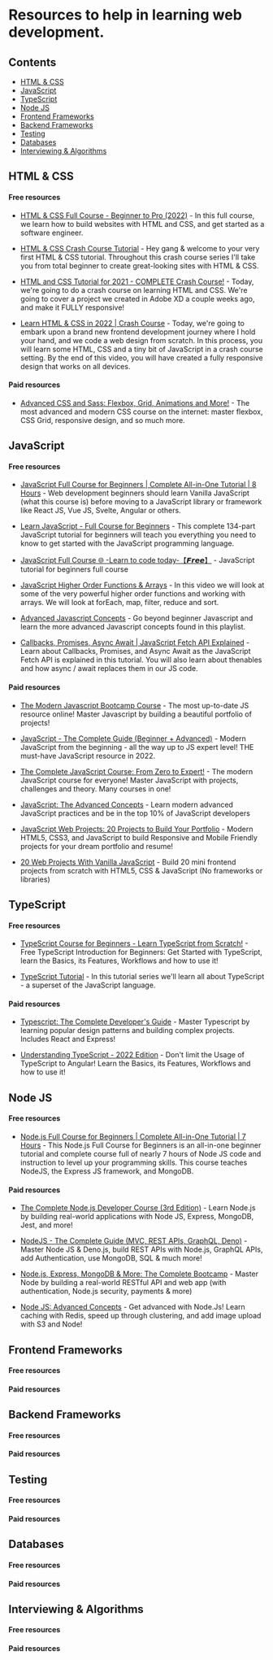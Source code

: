 # Resources to help in learning web development.

## Contents

- [HTML & CSS](#html--css)
- [JavaScript](#javascript)
- [TypeScript](#typescript)
- [Node JS](#node-js)
- [Frontend Frameworks](#frontend-frameworks)
- [Backend Frameworks](#backend-frameworks)
- [Testing](#testing)
- [Databases](#databases)
- [Interviewing & Algorithms](#interviewing--algorithms)

## HTML & CSS

#### Free resources
- [HTML & CSS Full Course - Beginner to Pro (2022)](https://www.youtube.com/watch?v=G3e-cpL7ofc) - In this full course, we learn how to build websites with HTML and CSS, and get started as a software engineer.

- [HTML & CSS Crash Course Tutorial](https://www.youtube.com/playlist?list=PL4cUxeGkcC9ivBf_eKCPIAYXWzLlPAm6G) - Hey gang & welcome to your very first HTML & CSS tutorial. Throughout this crash course series I'll take you from total beginner to create great-looking sites with HTML & CSS.

- [HTML and CSS Tutorial for 2021 - COMPLETE Crash Course!](https://www.youtube.com/watch?v=D-h8L5hgW-w&t=139s) - Today, we're going to do a crash course on learning HTML and CSS. We're going to cover a project we created in Adobe XD a couple weeks ago, and make it FULLY responsive!

- [Learn HTML & CSS in 2022 | Crash Course](https://www.youtube.com/watch?v=gXLjWRteuWI) - Today, we're going to embark upon a brand new frontend development journey where I hold your hand, and we code a web design from scratch. In this process, you will learn some HTML, CSS and a tiny bit of JavaScript in a crash course setting. By the end of this video, you will have created a fully responsive design that works on all devices.

#### Paid resources
- [Advanced CSS and Sass: Flexbox, Grid, Animations and More!](https://www.udemy.com/course/advanced-css-and-sass/) - The most advanced and modern CSS course on the internet: master flexbox, CSS Grid, responsive design, and so much more.

## JavaScript

#### Free resources
- [JavaScript Full Course for Beginners | Complete All-in-One Tutorial | 8 Hours](https://www.youtube.com/watch?v=EfAl9bwzVZk) - Web development beginners should learn Vanilla JavaScript (what this course is) before moving to a JavaScript library or framework like React JS, Vue JS, Svelte, Angular or others.

- [Learn JavaScript - Full Course for Beginners](https://www.youtube.com/watch?v=PkZNo7MFNFg) - This complete 134-part JavaScript tutorial for beginners will teach you everything you need to know to get started with the JavaScript programming language.

- [JavaScript Full Course 🌐 -Learn to code today-【𝙁𝙧𝙚𝙚】](https://www.youtube.com/watch?v=8dWL3wF_OMw&t=1190s) - JavaScript tutorial for beginners full course

- [JavaScript Higher Order Functions & Arrays](https://www.youtube.com/watch?v=rRgD1yVwIvE&t=434s) - In this video we will look at some of the very powerful higher order functions and working with arrays. We will look at forEach, map, filter, reduce and sort.

- [Advanced Javascript Concepts](https://www.youtube.com/playlist?list=PL0Zuz27SZ-6N3bG4YZhkrCL3ZmDcLTuGd) - Go beyond beginner Javascript and learn the more advanced Javascript concepts found in this playlist.

- [Callbacks, Promises, Async Await | JavaScript Fetch API Explained](https://www.youtube.com/watch?v=VmQ6dHvnKIM) - Learn about Callbacks, Promises, and Async Await as the JavaScript Fetch API is explained in this tutorial. You will also learn about thenables and how async / await replaces them in our JS code.

#### Paid resources
- [The Modern Javascript Bootcamp Course](https://www.udemy.com/course/javascript-beginners-complete-tutorial/) - The most up-to-date JS resource online! Master Javascript by building a beautiful portfolio of projects!

- [JavaScript - The Complete Guide (Beginner + Advanced)](https://www.udemy.com/course/javascript-the-complete-guide-2020-beginner-advanced/) - Modern JavaScript from the beginning - all the way up to JS expert level! THE must-have JavaScript resource in 2022.

- [The Complete JavaScript Course: From Zero to Expert!](https://www.udemy.com/course/the-complete-javascript-course/) - The modern JavaScript course for everyone! Master JavaScript with projects, challenges and theory. Many courses in one!

- [JavaScript: The Advanced Concepts](https://www.udemy.com/course/advanced-javascript-concepts/) - Learn modern advanced JavaScript practices and be in the top 10% of JavaScript developers

- [JavaScript Web Projects: 20 Projects to Build Your Portfolio](https://www.udemy.com/course/javascript-web-projects-to-build-your-portfolio-resume/) - Modern HTML5, CSS3, and JavaScript to build Responsive and Mobile Friendly projects for your dream portfolio and resume!

- [20 Web Projects With Vanilla JavaScript](https://www.udemy.com/course/web-projects-with-vanilla-javascript/) - Build 20 mini frontend projects from scratch with HTML5, CSS & JavaScript (No frameworks or libraries)


## TypeScript

#### Free resources
- [TypeScript Course for Beginners - Learn TypeScript from Scratch!](https://www.youtube.com/watch?v=BwuLxPH8IDs&t=9495s) - Free TypeScript Introduction for Beginners: Get Started with TypeScript, learn the Basics, its Features, Workflows and how to use it!

- [TypeScript Tutorial](https://www.youtube.com/playlist?list=PL4cUxeGkcC9gUgr39Q_yD6v-bSyMwKPUI) - In this tutorial series we'll learn all about TypeScript - a superset of the JavaScript language.

#### Paid resources
- [Typescript: The Complete Developer's Guide](https://www.udemy.com/course/typescript-the-complete-developers-guide/) - Master Typescript by learning popular design patterns and building complex projects. Includes React and Express!

- [Understanding TypeScript - 2022 Edition](https://www.udemy.com/course/understanding-typescript/) - Don't limit the Usage of TypeScript to Angular! Learn the Basics, its Features, Workflows and how to use it!

## Node JS

#### Free resources
- [Node.js Full Course for Beginners | Complete All-in-One Tutorial | 7 Hours](https://www.youtube.com/watch?v=f2EqECiTBL8&t=5889s) - This Node.js Full Course for Beginners is an all-in-one beginner tutorial and complete course full of nearly 7 hours of Node JS code and instruction to level up your programming skills. This course teaches NodeJS, the Express JS framework, and MongoDB.

#### Paid resources
- [The Complete Node.js Developer Course (3rd Edition)](https://www.udemy.com/course/the-complete-nodejs-developer-course-2/) - Learn Node.js by building real-world applications with Node JS, Express, MongoDB, Jest, and more!

- [NodeJS - The Complete Guide (MVC, REST APIs, GraphQL, Deno)](https://www.udemy.com/course/nodejs-the-complete-guide/) - Master Node JS & Deno.js, build REST APIs with Node.js, GraphQL APIs, add Authentication, use MongoDB, SQL & much more!

- [Node.js, Express, MongoDB & More: The Complete Bootcamp](https://www.udemy.com/course/nodejs-express-mongodb-bootcamp/) - Master Node by building a real-world RESTful API and web app (with authentication, Node.js security, payments & more)

- [Node JS: Advanced Concepts](https://www.udemy.com/course/advanced-node-for-developers/) - Get advanced with Node.Js! Learn caching with Redis, speed up through clustering, and add image upload with S3 and Node!


## Frontend Frameworks

#### Free resources
#### Paid resources


## Backend Frameworks

#### Free resources
#### Paid resources


## Testing

#### Free resources
#### Paid resources


## Databases

#### Free resources
#### Paid resources


## Interviewing & Algorithms

#### Free resources
#### Paid resources


